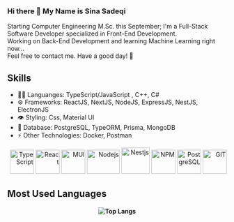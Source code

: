### Hi there 👋 My Name is Sina Sadeqi 

Starting Computer Engineering M.Sc. this September; I'm a Full-Stack Software Developer specialized in Front-End Development. <br>
Working on Back-End Development and learning Machine Learning right now... <br>
Feel free to contact me. Have a good day! 🌱

## Skills
<ul>
  <li> 👨‍💻 Languanges: TypeScript/JavaScript , C++, C# </li> <!-- Golang --> 
  <li> ⚙️ Frameworks: ReactJS, NextJS, NodeJS, ExpressJS, NestJS, ElectronJS </li>
  <li> 👁️ Styling: Css, Material UI </li>  
  <li> 🌱 Database: PostgreSQL, TypeORM, Prisma, MongoDB </li>
  <li> ⚡ Other Technologies: Docker, Postman  </li> <!-- LinuxOS(CLI), Redis, Socket.io, ThreeJS. gRPC, GraphQL, Apollo, Kavenger -->
  <!--  Concepts: Microservices, Clean Code, MVC, Design Patterns, OOP, DTO, CDN, CI/CD -->
</ul>
<p align="right" display='flex' gap='8' style={{ paddingRight: "2em" }}>
  <img src="https://seeklogo.com/images/T/typescript-logo-B29A3F462D-seeklogo.com.png" alt="TypeScript" width="55" height="55"/>
  <img src="https://www.vectorlogo.zone/logos/reactjs/reactjs-icon.svg" alt="React" width="55" height="55"/>
  <img src="https://seeklogo.com/images/M/material-ui-logo-5BDCB9BA8F-seeklogo.com.png" alt="MUI" width="55" height="55"/>
  <img src="https://seeklogo.com/images/N/nodejs-logo-065257DE24-seeklogo.com.png" alt="Nodejs" width="75" height="55"/>
  <img src="https://seeklogo.com/images/N/nestjs-logo-09342F76C0-seeklogo.com.png" alt="Nestjs" width="65" height="60"/>
  <img src="https://seeklogo.com/images/N/npm-logo-01B8642EDD-seeklogo.com.png" alt="NPM" width="55" height="55"/>
  <img src="https://seeklogo.com/images/P/PostgreSQL_Inc-logo-09A7EFEB72-seeklogo.com.png" alt="PostgreSQL" width="55" height="55" margin="5"/>
  <img src="https://www.vectorlogo.zone/logos/git-scm/git-scm-icon.svg" alt="GIT" width="55" height="55"/> 
    
</p>

## Most Used Languages
<h4 align="center">
  
![Top Langs](https://github-readme-stats.vercel.app/api/top-langs/?username=Cimorexave&hide=html&theme=tokyo)

</h4>


<!--
- 🔭 I’m currently working on ...
- 🌱 I’m currently learning ...
- 👯 I’m looking to collaborate on ...
- 🤔 I’m looking for help with ...
- 💬 Ask me about ...
- 📫 How to reach me: ...
- 😄 Pronouns: ...
- ⚡ Fun fact: ...
-->
